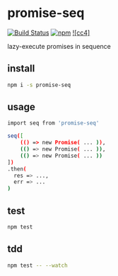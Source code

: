 # promise-seq

[![Build Status][build]](https://circleci.com/gh/bcherny/promise-seq) [![npm]](https://www.npmjs.com/package/promise-seq) [![cc4]](https://creativecommons.org/licenses/by/4.0/)

[build]: https://img.shields.io/circleci/project/bcherny/promise-seq.svg?branch=master&style=flat-square
[npm]: https://img.shields.io/npm/v/promise-seq.svg?style=flat-square
[cc0]: https://img.shields.io/npm/l/promise-seq.svg?style=flat-square

lazy-execute promises in sequence

## install

```sh
npm i -s promise-seq
```

## usage

```sh
import seq from 'promise-seq'

seq([
	(() => new Promise( ... )),
	(() => new Promise( ... )),
	(() => new Promise( ... ))
])
.then(
  res => ...,
  err => ...
)
```

## test

```sh
npm test
```

## tdd

```sh
npm test -- --watch
```